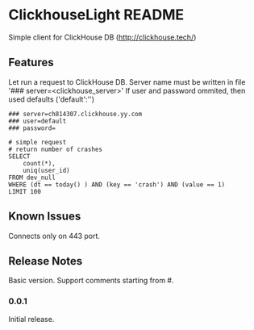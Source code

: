 # ClickhouseLight README

Simple client for ClickHouse DB (http://clickhouse.tech/)

## Features

Let run a request to ClickHouse DB.
Server name must be written in file '### server=<clickhouse_server>'
If user and password ommited, then used defaults ('default':'')

```
### server=ch814307.clickhouse.yy.com
### user=default
### password=

# simple request
# return number of crashes
SELECT
    count(*),
    uniq(user_id)
FROM dev_null
WHERE (dt == today() ) AND (key == 'crash') AND (value == 1)
LIMIT 100
```

## Known Issues

Connects only on 443 port.

## Release Notes

Basic version.
Support comments starting from #.

### 0.0.1

Initial release.
